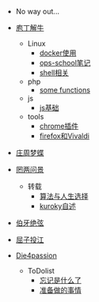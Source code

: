 - No way out...

- [庖丁解牛](pd/index.md)
   - Linux
     - [docker使用](pd/linux/docker.md)
     - [ops-school笔记](pd/linux/ops.md)
     - [shell相关](pd/linux/shell.md)
   - php
     - [some functions](pd/php/function.md)
   - js
     - [js基础](pd/js/basic_js.md)
   - tools
     - [chrome插件](pd/tools/chrome.md)
     - [firefox和Vivaldi](pd/tools/firefox.md)
    
  

- [庄周梦蝶](zz/index.md)


- [罔两问景](wl/index.md)
  - 转载
    - [算法与人生选择](wl/rewrite/alg+life.md)
    - [kuroky自述](wl/rewrite/kuroky.md)


- [伯牙绝弦](by/index.md)



- [屈子投江](qz/index.md)



- [Die4passion](die/index.md)
  - ToDolist
    - [忘记是什么了](die/todo/list.md)
    - [准备做的事情](die/todo/daily.md)
